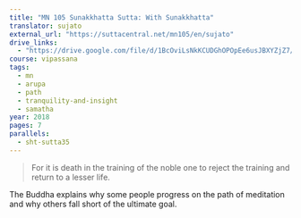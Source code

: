 ```yaml
---
title: "MN 105 Sunakkhatta Sutta: With Sunakkhatta"
translator: sujato
external_url: "https://suttacentral.net/mn105/en/sujato"
drive_links:
  - "https://drive.google.com/file/d/1BcOviLsNkKCUDGhOPOpEe6usJBXYZjZ7/view?usp=drivesdk"
course: vipassana
tags:
  - mn
  - arupa
  - path
  - tranquility-and-insight
  - samatha
year: 2018
pages: 7
parallels:
  - sht-sutta35
---
```


> For it is death in the training of the noble one to reject the training and return to a lesser life.

The Buddha explains why some people progress on the path of meditation and why others fall short of the ultimate goal.
